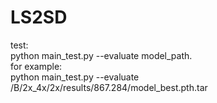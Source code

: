 # LS2SD
test:  
python main_test.py --evaluate model_path.  
for example:  
python main_test.py --evaluate /B/2x_4x/2x/results/867.284/model_best.pth.tar
